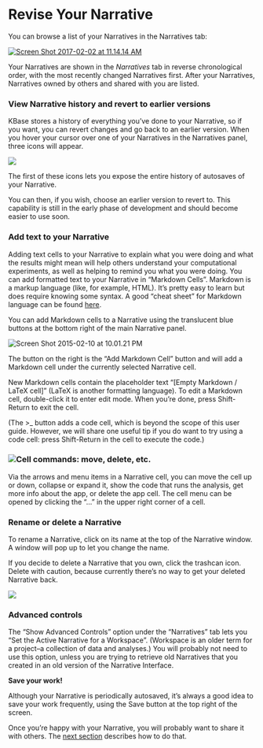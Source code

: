 # Revise Your Narrative

You can browse a list of your Narratives in the Narratives tab:

[![Screen Shot 2017-02-02 at 11.14.14 AM](https://kbase.us/wp-content/uploads/2014/12/Screen-Shot-2017-02-02-at-11.14.14-AM.png)](https://kbase.us/wp-content/uploads/2014/12/Screen-Shot-2017-02-02-at-11.14.14-AM.png)

Your Narratives are shown in the _Narratives_ tab in reverse chronological order, with the most recently changed Narratives first. After your Narratives, Narratives owned by others and shared with you are listed.

### View Narrative history and revert to earlier versions

KBase stores a history of everything you’ve done to your Narrative, so if you want, you can revert changes and go back to an earlier version. When you hover your cursor over one of your Narratives in the Narratives panel, three icons will appear.

[![](https://kbase.us/wp-content/uploads/2014/12/Screen-Shot-2017-02-02-at-11.40.57-AM.png)](https://kbase.us/wp-content/uploads/2014/12/Screen-Shot-2017-02-02-at-11.40.57-AM.png)

The first of these icons lets you expose the entire history of autosaves of your Narrative.

You can then, if you wish, choose an earlier version to revert to. This capability is still in the early phase of development and should become easier to use soon.

### Add text to your Narrative

Adding text cells to your Narrative to explain what you were doing and what the results might mean will help others understand your computational experiments, as well as helping to remind you what you were doing. You can add formatted text to your Narrative in “Markdown Cells”. Markdown is a markup language \(like, for example, HTML\). It’s pretty easy to learn but does require knowing some syntax. A good “cheat sheet” for Markdown language can be found [here](https://github.com/adam-p/markdown-here/wiki/Markdown-Cheatsheet).

You can add Markdown cells to a Narrative using the translucent blue buttons at the bottom right of the main Narrative panel.

![Screen Shot 2015-02-10 at 10.01.21 PM](https://kbase.us/wp-content/uploads/2014/12/Screen-Shot-2015-02-10-at-10.01.21-PM.png)

The button on the right is the “Add Markdown Cell” button and will add a Markdown cell under the currently selected Narrative cell.

New Markdown cells contain the placeholder text “\[Empty Markdown / LaTeX cell\]” \(LaTeX is another formatting language\). To edit a Markdown cell, double-click it to enter edit mode. When you’re done, press Shift-Return to exit the cell.

\(The &gt;\_ button adds a code cell, which is beyond the scope of this user guide. However, we will share one useful tip if you do want to try using a code cell: press Shift-Return in the cell to execute the code.\)

### [![](https://kbase.us/wp-content/uploads/2014/12/Screen-Shot-2017-02-02-at-11.16.05-AM.png)](https://kbase.us/wp-content/uploads/2014/12/Screen-Shot-2017-02-02-at-11.16.05-AM.png)Cell commands: move, delete, etc.

Via the arrows and menu items in a Narrative cell, you can move the cell up or down, collapse or expand it, show the code that runs the analysis, get more info about the app, or delete the app cell. The cell menu can be opened by clicking the “…” in the upper right corner of a cell.

### Rename or delete a Narrative

To rename a Narrative, click on its name at the top of the Narrative window. A window will pop up to let you change the name.

If you decide to delete a Narrative that you own, click the trashcan icon. Delete with caution, because currently there’s no way to get your deleted Narrative back.

![](https://kbase.us/wp-content/uploads/2014/12/image31.png)

### Advanced controls

The “Show Advanced Controls” option under the “Narratives” tab lets you “Set the Active Narrative for a Workspace”. \(Workspace is an older term for a project–a collection of data and analyses.\) You will probably not need to use this option, unless you are trying to retrieve old Narratives that you created in an old version of the Narrative Interface.

**Save your work!**

Although your Narrative is periodically autosaved, it’s always a good idea to save your work frequently, using the Save button at the top right of the screen.

Once you’re happy with your Narrative, you will probably want to share it with others. The [next section](https://kbase.us/narrative-guide/share-narratives/) describes how to do that.
